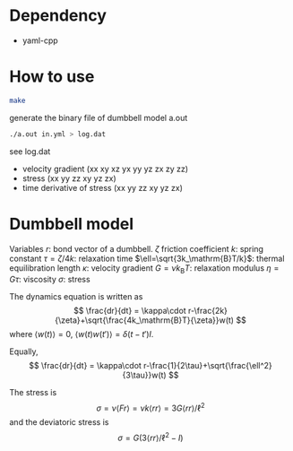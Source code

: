 
# Dependency
- yaml-cpp

# How to use
~~~bash
make
~~~
generate the binary file of dumbbell model a.out
~~~bash
./a.out in.yml > log.dat
~~~
see log.dat
- velocity gradient (xx xy xz yx yy yz zx zy zz)
- stress (xx yy zz xy yz zx)
- time derivative of stress (xx yy zz xy yz zx)

# Dumbbell model

Variables
$r$: bond vector of a dumbbell.
$\zeta$ friction coefficient
$k$: spring constant
$\tau=\zeta/4k$: relaxation time
$\ell=\sqrt{3k_\mathrm{B}T/k}$: thermal equilibration length
$\kappa$: velocity gradient
$G=\nu k_\mathrm{B}T$: relaxation modulus
$\eta=G\tau$: viscosity
$\sigma$: stress

The dynamics equation is written as
$$
\frac{dr}{dt} = \kappa\cdot r-\frac{2k}{\zeta}+\sqrt{\frac{4k_\mathrm{B}T}{\zeta}}w(t)
$$
where $\langle w(t)\rangle=0$, $\langle w(t)w(t')\rangle=\delta(t-t')I$.

Equally,
$$
\frac{dr}{dt} = \kappa\cdot r-\frac{1}{2\tau}+\sqrt{\frac{\ell^2}{3\tau}}w(t)
$$

The stress is
$$
\sigma = \nu \langle F r\rangle = \nu k\langle r r\rangle=3G\langle rr\rangle/\ell^2
$$
and the deviatoric stress is 
$$
\sigma = G(3\langle rr\rangle/\ell^2-I)
$$
